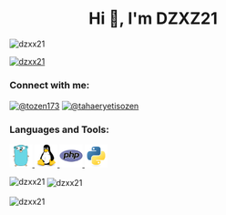 <h1 align="center">Hi 👋, I'm DZXZ21</h1>

<script src="https://tryhackme.com/badge/1267170"></script>




<p align="left"> <img src="https://komarev.com/ghpvc/?username=dzxx21&label=Profile%20views&color=0e75b6&style=flat" alt="dzxx21" /> </p>

<p align="left"> <a href="https://github.com/ryo-ma/github-profile-trophy"><img src="https://github-profile-trophy.vercel.app/?username=dzxx21" alt="dzxx21" /></a> </p>

<h3 align="left">Connect with me:</h3>
<p align="left">
<a href="https://twitter.com/@tozen173" target="blank"><img align="center" src="https://raw.githubusercontent.com/rahuldkjain/github-profile-readme-generator/master/src/images/icons/Social/twitter.svg" alt="@tozen173" height="30" width="40" /></a>
<a href="https://medium.com/@tahaeryetisozen" target="blank"><img align="center" src="https://raw.githubusercontent.com/rahuldkjain/github-profile-readme-generator/master/src/images/icons/Social/medium.svg" alt="@tahaeryetisozen" height="30" width="40" /></a>
</p>

<h3 align="left">Languages and Tools:</h3>
<p align="left"> <a href="https://golang.org" target="_blank" rel="noreferrer"> <img src="https://raw.githubusercontent.com/devicons/devicon/master/icons/go/go-original.svg" alt="go" width="40" height="40"/> </a> <a href="https://www.linux.org/" target="_blank" rel="noreferrer"> <img src="https://raw.githubusercontent.com/devicons/devicon/master/icons/linux/linux-original.svg" alt="linux" width="40" height="40"/> </a> <a href="https://www.php.net" target="_blank" rel="noreferrer"> <img src="https://raw.githubusercontent.com/devicons/devicon/master/icons/php/php-original.svg" alt="php" width="40" height="40"/> </a> <a href="https://www.python.org" target="_blank" rel="noreferrer"> <img src="https://raw.githubusercontent.com/devicons/devicon/master/icons/python/python-original.svg" alt="python" width="40" height="40"/> </a> </p>

<p><img align="left" src="https://github-readme-stats.vercel.app/api/top-langs?username=dzxx21&show_icons=true&locale=en&layout=compact" alt="dzxx21" /></p>

<p>&nbsp;<img align="center" src="https://github-readme-stats.vercel.app/api?username=dzxx21&show_icons=true&locale=en" alt="dzxx21" /></p>

<p><img align="center" src="https://github-readme-streak-stats.herokuapp.com/?user=dzxx21&" alt="dzxx21" /></p>
